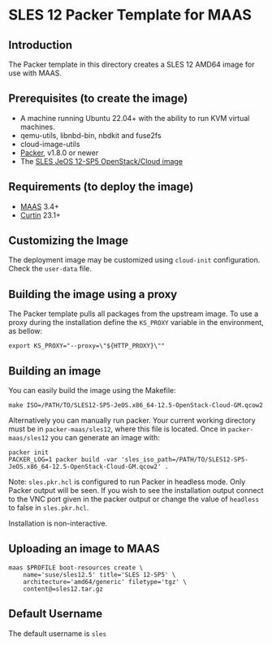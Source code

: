# SLES 12 Packer Template for MAAS

## Introduction

The Packer template in this directory creates a SLES 12 AMD64 image for use with MAAS.

## Prerequisites (to create the image)

* A machine running Ubuntu 22.04+ with the ability to run KVM virtual machines.
* qemu-utils, libnbd-bin, nbdkit and fuse2fs
* cloud-image-utils
* [Packer](https://www.packer.io/intro/getting-started/install.html), v1.8.0 or newer
* The [SLES JeOS 12-SP5 OpenStack/Cloud image](https://www.suse.com/download/sles/)

## Requirements (to deploy the image)

* [MAAS](https://maas.io) 3.4+
* [Curtin](https://launchpad.net/curtin) 23.1+

## Customizing the Image

The deployment image may be customized using `cloud-init` configuration. Check the `user-data` file.

## Building the image using a proxy

The Packer template pulls all packages from the upstream image. To use a proxy during the installation define the `KS_PROXY` variable in the environment, as bellow:

```shell
export KS_PROXY="--proxy=\"${HTTP_PROXY}\""
```

## Building an image

You can easily build the image using the Makefile:

```shell
make ISO=/PATH/TO/SLES12-SP5-JeOS.x86_64-12.5-OpenStack-Cloud-GM.qcow2
```

Alternatively you can manually run packer. Your current working directory must be in `packer-maas/sles12`, where this file is located. Once in `packer-maas/sles12` you can generate an image with:

```shell
packer init
PACKER_LOG=1 packer build -var 'sles_iso_path=/PATH/TO/SLES12-SP5-JeOS.x86_64-12.5-OpenStack-Cloud-GM.qcow2' .
```

Note: `sles.pkr.hcl` is configured to run Packer in headless mode. Only Packer output will be seen. If you wish to see the installation output connect to the VNC port given in the packer output or change the value of `headless` to false in `sles.pkr.hcl`.

Installation is non-interactive.

## Uploading an image to MAAS

```shell
maas $PROFILE boot-resources create \
    name='suse/sles12.5' title='SLES 12-SP5' \
    architecture='amd64/generic' filetype='tgz' \
    content@=sles12.tar.gz
```

## Default Username

The default username is ```sles```
